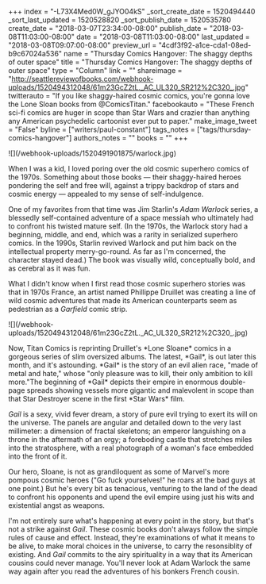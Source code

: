 +++
index = "-L73X4Med0W_gJYO04kS"
_sort_create_date = 1520494440
_sort_last_updated = 1520528820
_sort_publish_date = 1520535780
create_date = "2018-03-07T23:34:00-08:00"
publish_date = "2018-03-08T11:03:00-08:00"
date = "2018-03-08T11:03:00-08:00"
last_updated = "2018-03-08T09:07:00-08:00"
preview_url = "4cdf3f92-a1ce-cda1-08ed-b9c67024a536"
name = "Thursday Comics Hangover: The shaggy depths of outer space"
title = "Thursday Comics Hangover: The shaggy depths of outer space"
type = "Column"
link = ""
shareimage = "http://seattlereviewofbooks.com/webhook-uploads/1520494312048/61m23GcZ2tL._AC_UL320_SR212%2C320_.jpg"
twitterauto = "If you like shaggy-haired cosmic comics, you're gonna love the Lone Sloan books from @ComicsTitan."
facebookauto = "These French sci-fi comics are huger in scope than Star Wars and crazier than anything any American psychedelic cartoonist ever put to paper."
make_image_tweet = "False"
byline = ["writers/paul-constant"]
tags_notes = ["tags/thursday-comics-hangover"]
authors_notes = ""
books = ""
+++
<p class="image-left">![](/webhook-uploads/1520491901875/warlock.jpg)</p>
When I was a kid, I loved poring over the old cosmic superhero comics of the 1970s. Something about those books — their shaggy-haired heroes pondering the self and free will, against a trippy backdrop of stars and cosmic energy — appealed to my sense of self-indulgence. 

One of my favorites from that time was Jim Starlin's *Adam Warlock* series, a blessedly self-contained adventure of a space messiah who ultimately had to confront his twisted mature self. (In the 1970s, the Warlock story had a beginning, middle, and end, which was a rarity in serialized superhero comics. In the 1990s, Starlin revived Warlock and put him back on the intellectual property merry-go-round. As far as I'm concerned, the character stayed dead.) The book was visually wild, conceptually bold, and as cerebral as it was fun.

What I didn't know when I first read those cosmic superhero stories was that in 1970s France, an artist named Phillippe Druillet was creating a line of wild cosmic adventures that made its American counterparts seem as pedestrian as a *Garfield* comic strip. 

<p class="image-left">![](/webhook-uploads/1520494312048/61m23GcZ2tL._AC_UL320_SR212%2C320_.jpg)</p>
Now, Titan Comics is reprinting Druillet's *Lone Sloane* comics in a gorgeous series of slim oversized albums. The latest, *Gail*, is out later this month, and it's astounding. *Gail* is the story of an evil alien race, "made of metal and hate," whose "only pleasure was to kill, their only ambition to kill more."The beginning of *Gail* depicts their empire in enormous double-page spreads showing vessels more gigantic and malevolent in scope than that Star Destroyer scene in the first *Star Wars* film.

*Gail* is a sexy, vivid fever dream, a story of pure evil trying to exert its will on the universe. The panels are angular and detailed down to the very last millimeter: a dimension of fractal skeletons; an emperor languishing on a throne in the aftermath of an orgy; a foreboding castle that stretches miles into the stratosphere, with a real photograph of a woman's face embedded into the front of it.

Our hero, Sloane, is not as grandiloquent as some of Marvel's more pompous cosmic heroes ("Go fuck yourselves!" he roars at the bad guys at one point.) But he's every bit as tenacious, venturing to the land of the dead to confront his opponents and upend the evil empire using just his wits and existential angst as weapons. 

I'm not entirely sure what's happening at every point in the story, but that's not a strike against *Gail*. These cosmic books don't always follow the simple rules of cause and effect. Instead, they're examinations of what it means to be alive, to make moral choices in the universe, to carry the resonsiblity of existing. And *Gail* commits to the airy spirituality in a way that its American cousins could never manage. You'll never look at Adam Warlock the same way again after you read the adventures of his bonkers French cousin.